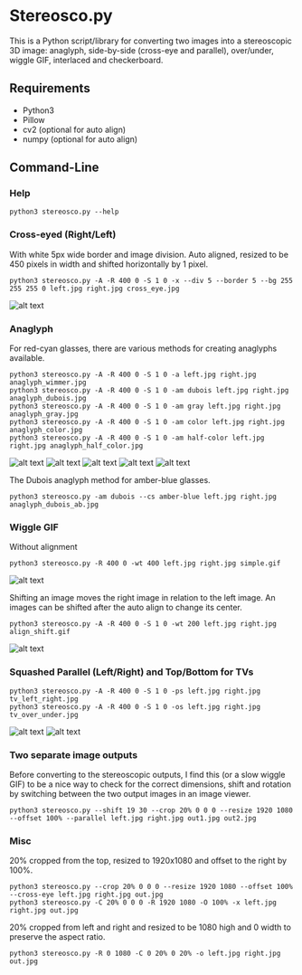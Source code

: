 # Stereosco.py
This is a Python script/library for converting two images into a stereoscopic 3D image: anaglyph, side-by-side (cross-eye and parallel), over/under, wiggle GIF, interlaced and checkerboard.

## Requirements
* Python3
* Pillow
* cv2 (optional for auto align)
* numpy (optional for auto align)

## Command-Line
### Help
```
python3 stereosco.py --help
```

### Cross-eyed (Right/Left)
With white 5px wide border and image division. Auto aligned, resized to be 450
pixels in width and shifted horizontally by 1 pixel.
```
python3 stereosco.py -A -R 400 0 -S 1 0 -x --div 5 --border 5 --bg 255 255 255 0 left.jpg right.jpg cross_eye.jpg
```
![alt text](/example_images/cross_eye.jpg?raw=true "Cross eyed")

### Anaglyph
For red-cyan glasses, there are various methods for creating anaglyphs available.
```
python3 stereosco.py -A -R 400 0 -S 1 0 -a left.jpg right.jpg anaglyph_wimmer.jpg
python3 stereosco.py -A -R 400 0 -S 1 0 -am dubois left.jpg right.jpg anaglyph_dubois.jpg
python3 stereosco.py -A -R 400 0 -S 1 0 -am gray left.jpg right.jpg anaglyph_gray.jpg
python3 stereosco.py -A -R 400 0 -S 1 0 -am color left.jpg right.jpg anaglyph_color.jpg
python3 stereosco.py -A -R 400 0 -S 1 0 -am half-color left.jpg right.jpg anaglyph_half_color.jpg
```
![alt text](/example_images/anaglyph_wimmer.jpg?raw=true "Wimmer Anaglyph") ![alt text](/example_images/anaglyph_dubois.jpg?raw=true "Dubois Anaglyph")
![alt text](/example_images/anaglyph_gray.jpg?raw=true "Gray Anaglyph") ![alt text](/example_images/anaglyph_color.jpg?raw=true "Color Anaglyph")
![alt text](/example_images/anaglyph_half_color.jpg?raw=true "Half-Color Anaglyph")

The Dubois anaglyph method for amber-blue glasses.
```
python3 stereosco.py -am dubois --cs amber-blue left.jpg right.jpg anaglyph_dubois_ab.jpg
```

### Wiggle GIF
Without alignment
```
python3 stereosco.py -R 400 0 -wt 400 left.jpg right.jpg simple.gif
```
![alt text](/example_images/simple.gif?raw=true "Simple")

Shifting an image moves the right image in relation to the left image. An images can be shifted after the auto align to change its center.
```
python3 stereosco.py -A -R 400 0 -S 1 0 -wt 200 left.jpg right.jpg align_shift.gif
```
![alt text](/example_images/align_shift.gif?raw=true "Aligned and shifted")

### Squashed Parallel (Left/Right) and Top/Bottom for TVs
```
python3 stereosco.py -A -R 400 0 -S 1 0 -ps left.jpg right.jpg tv_left_right.jpg
python3 stereosco.py -A -R 400 0 -S 1 0 -os left.jpg right.jpg tv_over_under.jpg
```
![alt text](/example_images/tv_left_right.jpg?raw=true "Top/Bottom") ![alt text](/example_images/tv_over_under.jpg?raw=true "Left/Right")

### Two separate image outputs
Before converting to the stereoscopic outputs, I find this (or a slow wiggle GIF) to be a nice way to check for the correct dimensions, shift and rotation by switching between the two output images in an image viewer.
```
python3 stereosco.py --shift 19 30 --crop 20% 0 0 0 --resize 1920 1080 --offset 100% --parallel left.jpg right.jpg out1.jpg out2.jpg
```

### Misc
20% cropped from the top, resized to 1920x1080 and offset to the right by 100%.
```
python3 stereosco.py --crop 20% 0 0 0 --resize 1920 1080 --offset 100% --cross-eye left.jpg right.jpg out.jpg
python3 stereosco.py -C 20% 0 0 0 -R 1920 1080 -O 100% -x left.jpg right.jpg out.jpg
```

20% cropped from left and right and resized to be 1080 high and 0 width to preserve the aspect ratio.
```
python3 stereosco.py -R 0 1080 -C 0 20% 0 20% -o left.jpg right.jpg out.jpg
```
